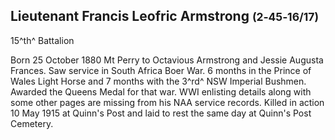 ## Lieutenant Francis Leofric Armstrong <small>(2‑45‑16/17)</small>

<!--
Not buried in Toowong so no memorial record
-->

15^th^ Battalion

Born 25 October 1880 Mt Perry to Octavious Armstrong and Jessie Augusta Frances. Saw service in South Africa Boer War. 6 months in the Prince of Wales Light Horse and 7 months with the 3^rd^ NSW Imperial Bushmen. Awarded the Queens Medal for that war. WWI enlisting details along with some other pages are missing from his NAA service records. Killed in action 10 May 1915 at Quinn's Post and laid to rest the same day at Quinn's Post Cemetery.
